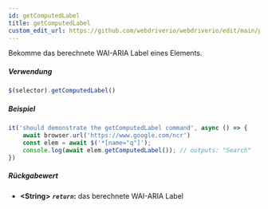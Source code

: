 ```yaml
---
id: getComputedLabel
title: getComputedLabel
custom_edit_url: https://github.com/webdriverio/webdriverio/edit/main/packages/webdriverio/src/commands/element/getComputedLabel.ts
---
```


Bekomme das berechnete WAI-ARIA Label eines Elements.

##### Verwendung

```js
$(selector).getComputedLabel()
```

##### Beispiel

```js title="getComputedLabel.js"
it('should demonstrate the getComputedLabel command', async () => {
    await browser.url('https://www.google.com/ncr')
    const elem = await $('*[name="q"]');
    console.log(await elem.getComputedLabel()); // outputs: "Search"
})
```

##### Rückgabewert

- **&lt;String&gt;**
            **<code><var>return</var></code>:**  das berechnete WAI-ARIA Label
